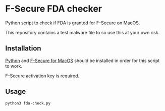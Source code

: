 # F-Secure FDA checker

Python script to check if FDA is granted for F-Secure on MacOS.

This repository contains a test malware file to so use this at your own risk.


## Installation

[Python](https://www.python.org/downloads/) and [F-Secure for MacOS](https://psblive.psb-stg.fsxt.net/#/public-downloads) should be installed in order for this script to work.

F-Secure activation key is required.

## Usage

```
python3 fda-check.py
```